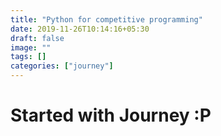 ```yaml
---
title: "Python for competitive programming"
date: 2019-11-26T10:14:16+05:30
draft: false
image: ""
tags: []
categories: ["journey"]
---
```


# Started with Journey :P